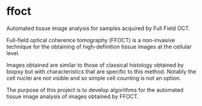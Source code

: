 ffoct
=====

Automated tissue image analysis for samples acquired by Full Field  OCT.

Full-field optical coherence tomography (FFOCT) is a non-invasive technique for the obtaining of 
high-definition tissue images at the cellular level.

Images obtained are similar to those of classical histology obtained by biopsy but with characteristics 
that are specific to this method. Notably the cell nuclei are not visible and so simple cell counting is not an option.

The purpose of this project is to develop algorithms for the automated tissue image analysis of images obtained by FFOCT.
